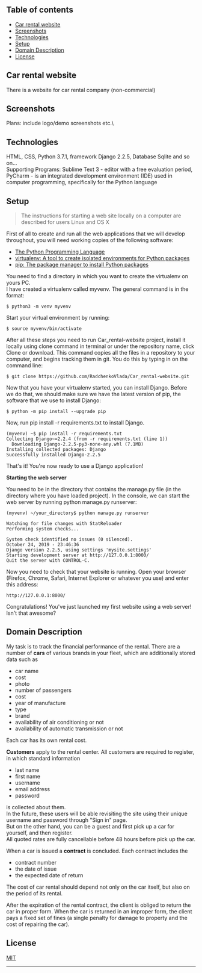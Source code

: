 ## Table of contents

* [Car rental website](#general-info)
* [Screenshots](#screenshots)
* [Technologies](#technologies)
* [Setup](#setup)
* [Domain Description](#domain_description)
* [License](#license)

## Car rental website

There is a website for car rental company (non-commercial)

## Screenshots

Plans: include logo/demo screenshots etc.\

## Technologies

HTML, CSS, Python 3.7.1, framework Django 2.2.5, Database Sqlite and so on...\
Supporting Programs: Sublime Text 3 - editor with a free evaluation period,
PyCharm - is an integrated development environment (IDE) used in computer programming, specifically for the Python language 

## Setup
> The instructions for starting a web site locally on a computer are described for users Linux and OS X

First of all to create and run all the web applications that we will develop throughout, you will need working copies 
of the following software:
*	[The Python Programming Language](https://www.python.org/downloads/)
*	[virtualenv: A tool to create isolated environments for Python packages](https://virtualenv.pypa.io/en/latest/installation.html)
*	[pip: The package manager to install Python packages](https://pip.pypa.io/en/stable/installing/)

You need to find a directory in which you want to create the virtualenv on yours PC.\
I have created a virtualenv called myvenv. The general command is in the format:

```
$ python3 -m venv myvenv
```

Start your virtual environment by running:

```
$ source myvenv/bin/activate
```

After all these steps you need to run Car_rental-website project, install it locally using clone command in terminal or
under the repository name, click Clone or download.
This command copies all the files in a repository to your computer,
and begins tracking them in git. You do this by typing in on the command line:
 
```
$ git clone https://github.com/RadchenkoVlada/Car_rental-website.git
```
 
Now that you have your virtualenv started, you can install Django.
Before we do that, we should make sure we have the latest version of pip, the software that we use to install Django:

```
$ python -m pip install --upgrade pip
```
Now, run pip install -r requirements.txt to install Django.

```
(myvenv) ~$ pip install -r requirements.txt
Collecting Django~=2.2.4 (from -r requirements.txt (line 1))
  Downloading Django-2.2.5-py3-none-any.whl (7.1MB)
Installing collected packages: Django
Successfully installed Django-2.2.5
```

That's it! You're now ready to use a Django application! 


**Starting the web server**

You need to be in the directory that contains the manage.py file (in the directory where you have loaded project). 
In the console, we can start the web server by running python manage.py runserver:

```
(myvenv) ~/your_directory$ python manage.py runserver

Watching for file changes with StatReloader
Performing system checks...

System check identified no issues (0 silenced).
October 24, 2019 - 23:46:36
Django version 2.2.5, using settings 'mysite.settings'
Starting development server at http://127.0.0.1:8000/
Quit the server with CONTROL-C.
```

Now you need to check that your website is running. Open your browser (Firefox, Chrome, Safari, Internet Explorer or 
whatever you use) and enter this address:

```
http://127.0.0.1:8000/
```

Congratulations! You've just launched my first website using a web server! Isn't that awesome?

## Domain Description

My task is to track the financial performance of the rental. There are a number of **cars** of various brands in your 
fleet, which are additionally stored data such as
* car name
* cost
* photo
* number of passengers
* cost
* year of manufacture 
* type
* brand
* availability of air conditioning or not
* availability of automatic transmission or not


Each car has its own rental cost.

**Customers** apply to the rental center. All customers are required to register, in which standard information 
* last name 
* first name
* username
* email address
* password

is collected about them.\
In the future, these users will be able revisiting the site using their unique username and password through "Sign in" page.\
But on the other hand, you can be a guest and first pick up a car for yourself, and then register.
\
All quoted rates are fully cancellable before 48 hours before pick up the car.

When a car is issued a **contract** is concluded. Each contract includes the 
* contract number
* the date of issue
* the expected date of return

The cost of car rental should depend not only on the car itself, but also on the period of its rental.

After the expiration of the rental contract, the client is obliged to return the car in proper form. When the car is returned in an improper form, the client pays a fixed set of fines (a single penalty for damage to property and the cost of repairing the car).

## License
[MIT](https://choosealicense.com/licenses/mit/)

------------------------
